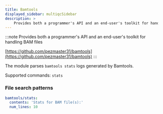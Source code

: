```yaml
---
title: Bamtools
displayed_sidebar: multiqcSidebar
description: >
    Provides both a programmer's API and an end-user's toolkit for handling BAM files
---
```


<!--
~~~~~ DO NOT EDIT ~~~~~
This file is autogenerated from the MultiQC module python docstring.
Do not edit the markdown, it will be overwritten.

File path for the source of this content: multiqc/modules/bamtools/bamtools.py
~~~~~~~~~~~~~~~~~~~~~~~
-->

:::note
Provides both a programmer's API and an end-user's toolkit for handling BAM files

[https://github.com/pezmaster31/bamtools](https://github.com/pezmaster31/bamtools)
:::

The module parses `bamtools stats` logs generated by Bamtools.

Supported commands: `stats`

### File search patterns

```yaml
bamtools/stats:
  contents: 'Stats for BAM file(s):'
  num_lines: 10
```
    